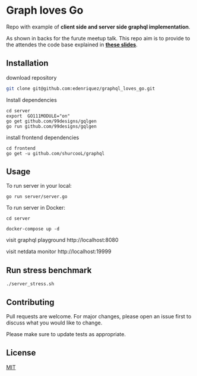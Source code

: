 # Graph loves Go
 

Repo with example of **client side and server side graphql implementation**. 

As shown in backs for the furute meetup talk.
This repo aim is to provide to the attendes the code base explained in  **[these slides](https://docs.google.com/presentation/d/1ssDKywo4ReXP2GP59gc8l88PBFdB51K2jnnkhnyTe_4/edit?usp=sharing)**.

## Installation

download repository 

```bash
git clone git@github.com:edenriquez/graphql_loves_go.git
```


Install dependencies 

```
cd server
export  GO111MODULE="on"
go get github.com/99designs/gqlgen
go run github.com/99designs/gqlgen
```

install frontend dependencies 

```
cd frontend
go get -u github.com/shurcooL/graphql
```


## Usage

To run server in your local:


```
go run server/server.go
```


To run server in Docker:

```
cd server

docker-compose up -d
```


visit graphql playground http://localhost:8080

visit netdata monitor   http://localhost:19999


## Run stress benchmark

```
./server_stress.sh
```

## Contributing
Pull requests are welcome. For major changes, please open an issue first to discuss what you would like to change.

Please make sure to update tests as appropriate.

## License
[MIT](https://choosealicense.com/licenses/mit/)
